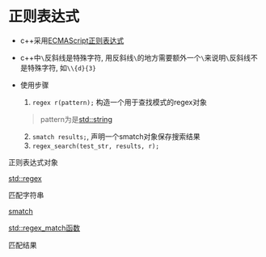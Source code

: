 # 正则表达式

- c++采用[ECMAScript正则表达式](ECMAScript_Regex.md)
- c++中`\`反斜线是特殊字符, 用反斜线`\`的地方需要额外一个`\`来说明`\`反斜线不是特殊字符, 如`\\{d}{3}`

- 使用步骤
  1.  `regex r(pattern);`  构造一个用于查找模式的regex对象
    > pattern为是[std::string](c++_std_string.md)
  2.  `smatch results;`, 声明一个smatch对象保存搜索结果
  3. `regex_search(test_str, results, r);` 

 正则表达式对象

[std::regex](c++_regex_std_regex.md)

匹配字符串

[smatch](c++_regex_smatch.md)

[std::regex_match函数](c++_regex_std_regex_match().md)

匹配结果


